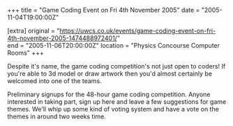 +++
title = "Game Coding Event on Fri 4th November 2005"
date = "2005-11-04T19:00:00Z"

[extra]
original = "https://uwcs.co.uk/events/game-coding-event-on-fri-4th-november-2005-1474488972401/"    
end = "2005-11-06T20:00:00Z"
location = "Physics Concourse Computer Rooms"
+++

Despite it's name, the game coding competition's not just open to coders\! If you're able to 3d model or draw artwork then you'd almost certainly be welcomed into one of the teams.  
  
Preliminary signups for the 48-hour game coding competition. Anyone interested in taking part, sign up here and leave a few suggestions for game themes. We'll whip up some kind of voting system and have a vote on the themes in around two weeks time.

